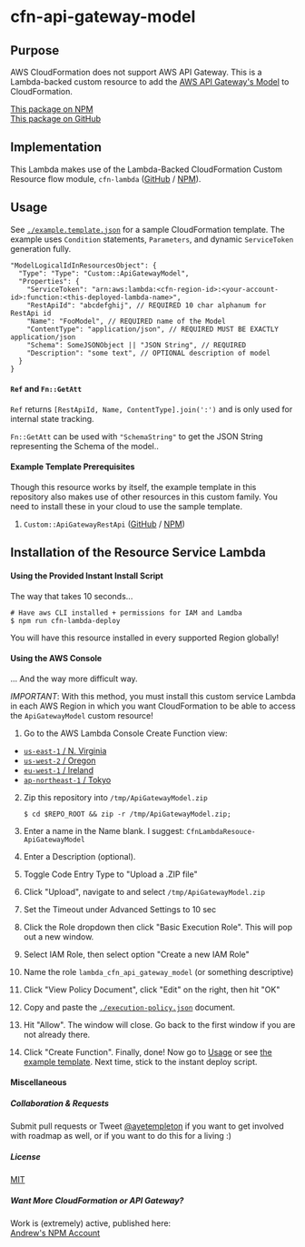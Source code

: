 
# cfn-api-gateway-model


## Purpose

AWS CloudFormation does not support AWS API Gateway. This is a Lambda-backed custom resource to add the [AWS API Gateway's Model](http://docs.aws.amazon.com/apigateway/api-reference/resource/model/) to CloudFormation.

[This package on NPM](https://www.npmjs.com/package/cfn-api-gateway-model)  
[This package on GitHub](https://www.github.com/andrew-templeton/cfn-api-gateway-model)


## Implementation

This Lambda makes use of the Lambda-Backed CloudFormation Custom Resource flow module, `cfn-lambda` ([GitHub](https://github.com/andrew-templeton/cfn-lambda) / [NPM](https://www.npmjs.com/package/cfn-lambda)).


## Usage

  See [`./example.template.json`](./example.template.json) for a sample CloudFormation template. The example uses `Condition` statements, `Parameters`, and dynamic `ServiceToken` generation fully.


    "ModelLogicalIdInResourcesObject": {
      "Type": "Type": "Custom::ApiGatewayModel",
      "Properties": {
        "ServiceToken": "arn:aws:lambda:<cfn-region-id>:<your-account-id>:function:<this-deployed-lambda-name>",
        "RestApiId": "abcdefghij", // REQUIRED 10 char alphanum for RestApi id
        "Name": "FooModel", // REQUIRED name of the Model
        "ContentType": "application/json", // REQUIRED MUST BE EXACTLY application/json
        "Schema": SomeJSONObject || "JSON String", // REQUIRED
        "Description": "some text", // OPTIONAL description of model
      }
    }


#### `Ref` and `Fn::GetAtt`

`Ref` returns `[RestApiId, Name, ContentType].join(':')` and is only used for internal state tracking.

`Fn::GetAtt` can be used with `"SchemaString"` to get the JSON String representing the Schema of the model..


#### Example Template Prerequisites

Though this resource works by itself, the example template in this repository also makes use of other resources in this custom family. You need to install these in your cloud to use the sample template.

 1. `Custom::ApiGatewayRestApi` ([GitHub](https://github.com/andrew-templeton/cfn-api-gateway-restapi) / [NPM](https://www.npmjs.com/package/cfn-api-gateway-restapi))


## Installation of the Resource Service Lambda

#### Using the Provided Instant Install Script

The way that takes 10 seconds...

    # Have aws CLI installed + permissions for IAM and Lamdba
    $ npm run cfn-lambda-deploy

You will have this resource installed in every supported Region globally!


#### Using the AWS Console

... And the way more difficult way.

*IMPORTANT*: With this method, you must install this custom service Lambda in each AWS Region in which you want CloudFormation to be able to access the `ApiGatewayModel` custom resource!

1. Go to the AWS Lambda Console Create Function view:
  - [`us-east-1` / N. Virginia](https://console.aws.amazon.com/lambda/home?region=us-east-1#/create?step=2)
  - [`us-west-2` / Oregon](https://console.aws.amazon.com/lambda/home?region=us-west-2#/create?step=2)
  - [`eu-west-1` / Ireland](https://console.aws.amazon.com/lambda/home?region=eu-west-1#/create?step=2)
  - [`ap-northeast-1` / Tokyo](https://console.aws.amazon.com/lambda/home?region=ap-northeast-1#/create?step=2)
2. Zip this repository into `/tmp/ApiGatewayModel.zip`

    `$ cd $REPO_ROOT && zip -r /tmp/ApiGatewayModel.zip;`

3. Enter a name in the Name blank. I suggest: `CfnLambdaResouce-ApiGatewayModel`
4. Enter a Description (optional).
5. Toggle Code Entry Type to "Upload a .ZIP file"
6. Click "Upload", navigate to and select `/tmp/ApiGatewayModel.zip`
7. Set the Timeout under Advanced Settings to 10 sec
8. Click the Role dropdown then click "Basic Execution Role". This will pop out a new window.
9. Select IAM Role, then select option "Create a new IAM Role"
10. Name the role `lambda_cfn_api_gateway_model` (or something descriptive)
11. Click "View Policy Document", click "Edit" on the right, then hit "OK"
12. Copy and paste the [`./execution-policy.json`](./execution-policy.json) document.
13. Hit "Allow". The window will close. Go back to the first window if you are not already there.
14. Click "Create Function". Finally, done! Now go to [Usage](#usage) or see [the example template](./example.template.json). Next time, stick to the instant deploy script.


#### Miscellaneous

##### Collaboration & Requests

Submit pull requests or Tweet [@ayetempleton](https://twitter.com/ayetempleton) if you want to get involved with roadmap as well, or if you want to do this for a living :)


##### License

[MIT](./License)


##### Want More CloudFormation or API Gateway?

Work is (extremely) active, published here:  
[Andrew's NPM Account](https://www.npmjs.com/~andrew-templeton)
